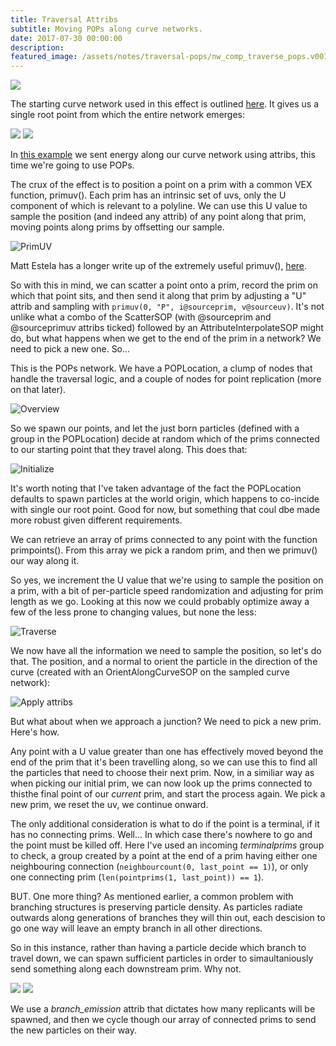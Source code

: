 ```yaml
---
title: Traversal Attribs
subtitle: Moving POPs along curve networks.
date: 2017-07-30 00:00:00
description:
featured_image: /assets/notes/traversal-pops/nw_comp_traverse_pops.v001.jpg
---
```


<div class="gallery" data-columns="2">
	<img src="/assets/notes/traversal-pops/traversal_pops-poster.gif">
</div>

The starting curve network used in this effect is outlined [here](/notes/tendrils). It gives us a single root point from which the entire network emerges:

<div class="gallery" data-columns="2">
		<img src="/assets/notes/traversal-pops/traverse_pops_initial.close.jpg">
		<img src="/assets/notes/traversal-pops/traverse_pops_initial.far.jpg">
</div>

In [this example](/notes/traversal-attrib) we sent energy along our curve network using attribs, this time we're going to use POPs.

The crux of the effect is to position a point on a prim with a common VEX function, primuv(). Each prim has an intrinsic set of uvs, 
 only the U component of which is relevant to a polyline. We can use this U value to sample the position (and indeed any attrib) of any point along that prim, moving points along prims by offsetting our sample.

![PrimUV](../assets/notes/traversal-pops/primuv.gif)

Matt Estela has a longer write up of the extremely useful primuv(), [here](https://tokeru.com/cgwiki/JoyOfVex19.html).

So with this in mind, we can scatter a point onto a prim, record the prim on which that point sits, and then send it along that prim by adjusting a "U" attrib and sampling with ```primuv(0, "P", i@sourceprim, v@sourceuv)```. It's not unlike what a combo of the ScatterSOP (with @sourceprim and @sourceprimuv attribs ticked) followed by an AttributeInterpolateSOP might do, but what happens when we get to the end of the prim in a network? We need to pick a new one. So...

This is the POPs network. We have a POPLocation, a clump of nodes that handle the traversal logic, and a couple of nodes for point replication (more on that later).

![Overview](/assets/notes/traversal-pops/traverse_pops_overview.jpg)

So we spawn our points, and let the just born particles (defined with a group in the POPLocation) decide at random which of the prims connected to our starting point that they travel along. This does that:

![Initialize](/assets/notes/traversal-pops/traverse_pops_init.jpg)

It's worth noting that I've taken advantage of the fact the POPLocation defaults to spawn particles at the world origin, which happens to co-incide with single our root point. Good for now, but something that coul dbe made more robust given different requirements.

We can retrieve an array of prims connected to any point with the function primpoints(). From this array we pick a random prim, and then we primuv() our way along it.

So yes, we increment the U value that we're using to sample the position on a prim, with a bit of per-particle speed randomization and adjusting for prim length as we go. Looking at this now we could probably optimize away a few of the less prone to changing values, but none the less:

![Traverse](/assets/notes/traversal-pops/traverse_pops_traverse.jpg)

We now have all the information we need to sample the position, so let's do that. The position, and a normal to orient the particle in the direction of the curve (created with an OrientAlongCurveSOP on the sampled curve network):

![Apply attribs](/assets/notes/traversal-pops/traverse_pops_apply.jpg)

But what about when we approach a junction? We need to pick a new prim. Here's how.

Any point with a U value greater than one has effectively moved beyond the end of the prim that it's been travelling along, so we can use this to find all the particles that need to choose their next prim. Now, in a similiar way as when picking our initial prim, we can now look up the prims connected to thisthe final point of our *current* prim, and start the process again. We pick a new prim, we reset the uv, we continue onward.

The only additional consideration is what to do if the point is a terminal, if it has no connecting prims. Well... In which case there's nowhere to go and the point must be killed off. Here I've used an incoming *terminalprims* group to check, a group created by a point at the end of a prim having either one neighbouring connection (```neighbourcount(0, last_point == 1)```), or only one connecting prim (```len(pointprims(1, last_point)) == 1```).

BUT. One more thing? As mentioned earlier, a common problem with branching structures is preserving particle density. As particles radiate outwards along generations of branches they will thin out, each descision to go one way will leave an empty branch in all other directions.

So in this instance, rather than having a particle decide which branch to travel down, we can spawn sufficient particles in order to simaultaniously send something along each downstream prim. Why not.

<div class="gallery" data-columns="2">
	<img src="/assets/notes/traversal-pops/traverse_pops_branch_source.jpg">
	<img src="/assets/notes/traversal-pops/traverse_pops_initbranches.jpg">	
</div>

We use a *branch_emission* attrib that dictates how many replicants will be spawned, and then we cycle though our array of connected prims to send the new particles on their way.